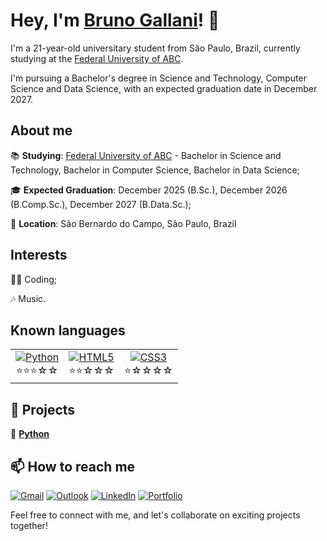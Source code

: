 # Hey, I'm <a href="https://www.linkedin.com/in/brunogallani/">Bruno Gallani</a>! 👋

I'm a 21-year-old universitary student from São Paulo, Brazil, currently studying at the <a href="https://www.ufabc.edu.br/">Federal University of ABC</a>.

I'm pursuing a Bachelor's degree in Science and Technology, Computer Science and Data Science, with an expected graduation date in December 2027.

## About me

📚 **Studying**: <a href="https://www.ufabc.edu.br/">Federal University of ABC</a> - Bachelor in Science and Technology, Bachelor in Computer Science, Bachelor in Data Science;

🎓 **Expected Graduation**: December 2025 (B.Sc.), December 2026 (B.Comp.Sc.), December 2027 (B.Data.Sc.);

📍  **Location**: São Bernardo do Campo, São Paulo, Brazil

## Interests

👩‍💻 Coding;

🎶 Music.
  
## Known languages

<table>
  <tr>
    <td align="center">
      <a href="https://www.python.org/" target="_blank" title="Python - Intermediário">
        <img src="https://img.shields.io/badge/Python-FFD43B?style=for-the-badge&logo=python&logoColor=blue" alt="Python" />
      </a>
      <br/>⭐⭐⭐☆☆
    </td>
    <td align="center">
      <a href="https://developer.mozilla.org/en-US/docs/Web/HTML" target="_blank" title="HTML5 - Básico">
        <img src="https://img.shields.io/badge/HTML5-E34F26?style=for-the-badge&logo=html5&logoColor=white" alt="HTML5" />
      </a>
      <br/>⭐⭐☆☆☆
    </td>
    <td align="center">
      <a href="https://developer.mozilla.org/en-US/docs/Web/CSS" target="_blank" title="CSS3 - Iniciante">
        <img src="https://img.shields.io/badge/CSS3-1572B6?style=for-the-badge&logo=css3&logoColor=white" alt="CSS3" />
      </a>
      <br/>⭐☆☆☆☆
    </td>
  </tr>
</table>

## 💼 Projects

🐍 <a href="../../../python_projects">**Python**</a>

## 📫 How to reach me

[![Gmail](https://img.shields.io/badge/Gmail-D14836?style=for-the-badge&logo=gmail&logoColor=white)](mailto:bruno2.galani@gmail.com) 
[![Outlook](https://img.shields.io/badge/Outlook-0078D4?style=for-the-badge&logo=microsoft-outlook&logoColor=white)](mailto:bruno.gallani@aluno.ufabc.edu.br) 
[![LinkedIn](https://img.shields.io/badge/LinkedIn-0077B5?style=for-the-badge&logo=linkedin&logoColor=white)](https://www.linkedin.com/in/brunogallani/)
[![Portfolio](https://img.shields.io/badge/Portfolio-000000?style=for-the-badge&logo=notion&logoColor=white)](https://bit.ly/4c6sgKI)

Feel free to connect with me, and let's collaborate on exciting projects together!
